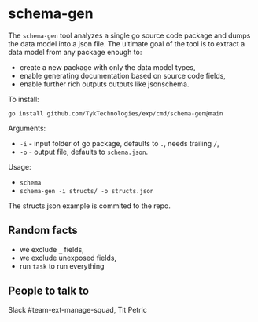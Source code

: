 # schema-gen

The `schema-gen` tool analyzes a single go source code package and dumps
the data model into a json file. The ultimate goal of the tool is to
extract a data model from any package enough to:

- create a new package with only the data model types,
- enable generating documentation based on source code fields,
- enable further rich outputs outputs like jsonschema.

To install:

`go install github.com/TykTechnologies/exp/cmd/schema-gen@main`

Arguments:

- `-i` - input folder of go package, defaults to `.`, needs trailing `/`,
- `-o` - output file, defaults to `schema.json`.

Usage:

- `schema`
- `schema-gen -i structs/ -o structs.json`

The structs.json example is commited to the repo.

## Random facts

- we exclude `_` fields,
- we exclude unexposed fields,
- run `task` to run everything

## People to talk to

Slack #team-ext-manage-squad, Tit Petric
